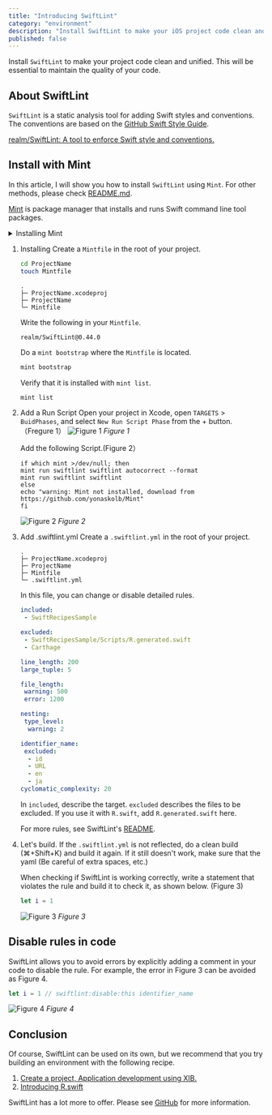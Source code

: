 ```yaml
---
title: "Introducing SwiftLint"
category: "environment"
description: "Install SwiftLint to make your iOS project code clean and unified. This will be essential to maintain the quality of your code."
published: false
---
```


Install `SwiftLint` to make your project code clean and unified. This will be essential to maintain the quality of your code.

## About SwiftLint

`SwiftLint` is a static analysis tool for adding Swift styles and conventions. The conventions are based on the [GitHub Swift Style Guide](https://github.com/github/swift-style-guide).

[realm/SwiftLint: A tool to enforce Swift style and conventions.](https://github.com/realm/SwiftLint)

## Install with Mint

In this article, I will show you how to install `SwiftLint` using `Mint`. For other methods, please check [README.md](https://github.com/realm/SwiftLint#installation).

[Mint](https://github.com/yonaskolb/Mint) is package manager that installs and runs Swift command line tool packages.

<details><summary>Installing Mint</summary>

```bash
// Install Mint
$ brew install mint
// Check Version
$ mint version
```
</details>

1. Installing
    Create a `Mintfile` in the root of your project.
    ```bash
    cd ProjectName
    touch Mintfile
    ```

    ```
    .
    ├─ ProjectName.xcodeproj
    ├─ ProjectName
    └─ Mintfile
    ```

    Write the following in your `Mintfile`.

    ```
    realm/SwiftLint@0.44.0
    ```

    Do a `mint bootstrap` where the `Mintfile` is located.

    ```bash
    mint bootstrap
    ```

    Verify that it is installed with `mint list`.
    ```bash
    mint list
    ```

2. Add a Run Script
    Open your project in Xcode, open `TARGETS` > `BuidPhases`, and select `New Run Script Phase` from the + button.（Fregure 1）
    ![Figure 1](/assets/swiftlint/images/figure1.png)
    *Figure 1*

    Add the following Script.(Figure 2）
    ```shell
    if which mint >/dev/null; then
    mint run swiftlint swiftlint autocorrect --format
    mint run swiftlint swiftlint
    else
    echo "warning: Mint not installed, download from https://github.com/yonaskolb/Mint"
    fi
    ```

    ![Figure 2](/assets/swiftlint/images/figure2.png)
    *Figure 2*

3. Add .swiftlint.yml
   Create a `.swiftlint.yml` in the root of your project.
    ```
    .
    ├─ ProjectName.xcodeproj
    ├─ ProjectName
    ├─ Mintfile
    └─ .swiftlint.yml
    ```
    
    In this file, you can change or disable detailed rules.

    ```yaml
    included:
     - SwiftRecipesSample

    excluded:
     - SwiftRecipesSample/Scripts/R.generated.swift
     - Carthage

    line_length: 200
    large_tuple: 5

    file_length:
     warning: 500
     error: 1200

    nesting:
     type_level:
      warning: 2

    identifier_name:
     excluded:
      - id
      - URL
      - en
      - ja
    cyclomatic_complexity: 20
    ```

    In `included`, describe the target.
    `excluded` describes the files to be excluded. If you use it with `R.swift`, add `R.generated.swift` here.

    For more rules, see SwiftLint's [README](https://github.com/realm/SwiftLint#configuration).

4. Let's build.
   If the `.swiftlint.yml` is not reflected, do a clean build (⌘+Shift+K) and build it again. If it still doesn't work, make sure that the yaml (Be careful of extra spaces, etc.)

   When checking if SwiftLint is working correctly, write a statement that violates the rule and build it to check it, as shown below. (Figure 3)

    ```swift
    let i = 1
    ```

    ![Figure 3](/assets/swiftlint/images/figure3.png)
    *Figure 3*

## Disable rules in code

SwiftLint allows you to avoid errors by explicitly adding a comment in your code to disable the rule.
For example, the error in Figure 3 can be avoided as Figure 4.

```swift
let i = 1 // swiftlint:disable:this identifier_name
```
![Figure 4](/assets/swiftlint/images/figure4.png)
*Figure 4*

## Conclusion

Of course, SwiftLint can be used on its own, but we recommend that you try building an environment with the following recipe.

1. [Create a project, Application development using XIB.](https://swift-recipes.doshcook.com/recipes/create-project)
2. [Introducing R.swift](https://swift-recipes.doshcook.com/recipes/rswift)

SwiftLint has a lot more to offer. Please see [GitHub](https://github.com/realm/SwiftLint) for more information.
